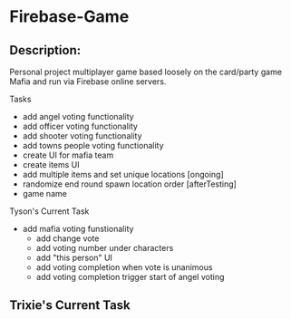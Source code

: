 # Firebase-Game

## Description:

Personal project multiplayer game based loosely on the card/party game Mafia and run via Firebase online servers.

Tasks
- add angel voting functionality
- add officer voting functionality
- add shooter voting functionality
- add towns people voting functionality
- create UI for mafia team
- create items UI
- add multiple items and set unique locations [ongoing]
- randomize end round spawn location order [afterTesting]
- game name

Tyson's Current Task
- add mafia voting funstionality
  - add change vote 
  - add voting number under characters
  - add "this person" UI
  - add voting completion when vote is unanimous
  - add voting completion trigger start of angel voting

Trixie's Current Task
- 

